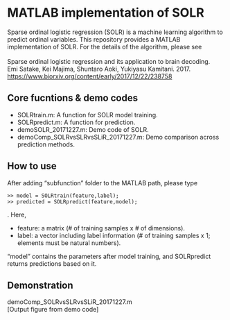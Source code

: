 # MATLAB implementation of SOLR
Sparse ordinal logistic regression (SOLR) is a machine learning algorithm to predict ordinal variables.
This repository provides a MATLAB implementation of SOLR.
For the details of the algorithm, please see <br> <br>
Sparse ordinal logistic regression and its application to brain decoding. <br>
Emi Satake, Kei Majima, Shuntaro Aoki, Yukiyasu Kamitani. 2017. <br>
https://www.biorxiv.org/content/early/2017/12/22/238758

## Core fucntions & demo codes
<ul>
  <li>SOLRtrain.m: A function for SOLR model training.</li>
  <li>SOLRpredict.m: A function for prediction.</li>
  <li>demoSOLR_20171227.m: Demo code of SOLR.</li>
  <li>demoComp_SOLRvsSLRvsSLiR_20171227.m: Demo comparison across prediction methods.</li>
</ul>

## How to use
After adding “subfunction” folder to the MATLAB path, please type
```
>> model = SOLRtrain(feature,label);
>> predicted = SOLRpredict(feature,model);
```
. Here, 
<ul>
  <li>feature: a matrix (# of training samples x # of dimensions).</li>
  <li>label: a vector including label information (# of training samples x 1; elements must be natural numbers).</li>
</ul>
“model” contains the parameters after model training, 
and SOLRpredict returns predictions based on it.

## Demonstration
demoComp_SOLRvsSLRvsSLiR_20171227.m <br>
[Output figure from demo code]

